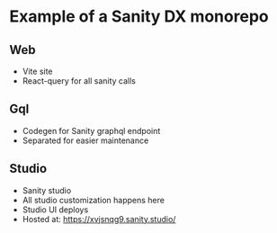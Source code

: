 # Example of a Sanity DX monorepo

## Web

- Vite site
- React-query for all sanity calls

## Gql

- Codegen for Sanity graphql endpoint
- Separated for easier maintenance

## Studio

- Sanity studio
- All studio customization happens here
- Studio UI deploys
- Hosted at: https://xvjsnqg9.sanity.studio/
